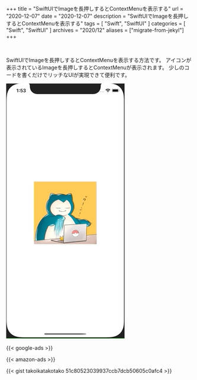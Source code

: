 +++
title =  "SwiftUIでImageを長押しするとContextMenuを表示する"
url = "2020-12-07"
date = "2020-12-07"
description = "SwiftUIでImageを長押しするとContextMenuを表示する"
tags = [
  "Swift",
  "SwiftUI"
]
categories = [
  "Swift",
  "SwiftUI"
]
archives = "2020/12"
aliases = ["migrate-from-jekyl"]
+++

<br>

SwiftUIでImageを長押しするとContextMenuを表示する方法です。
アイコンが表示されているImageを長押しするとContextMenuが表示されます。
少しのコードを書くだけでリッチなUIが実現できて便利です。

![ContextMenu](1.gif)

<!-- Google Ads -->
{{< google-ads >}}

<!-- Amazon Ads -->
{{< amazon-ads >}}

{{< gist takoikatakotako 51c80523039937ccb7dcb50605c0afc4 >}}
